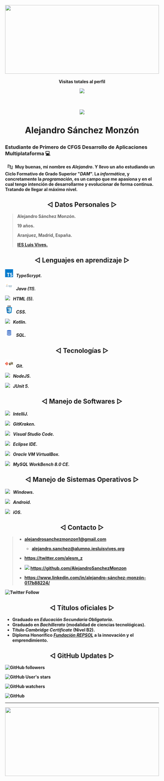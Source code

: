 <img width="100%" height="225" src="https://user-images.githubusercontent.com/90842732/139232442-69ba9774-7e3b-4b2a-b193-43fe701cf70a.png" />

<br>
<p align="center"><b> Visitas totales al perfil <b/></p>
<p align="center">   <img alingn="center" src="https://profile-counter.glitch.me/AlejandroSanchezMonzon/count.svg" /></p> 

# <h1 align="center"> <img width="200px" src="http://pa1.narvii.com/6414/f36030d05370766fd50f04fbcf9ab0ac34367b6c_hq.gif" /> <p> Alejandro Sánchez Monzón </p>
### Estudiante de Primero de CFGS Desarrollo de Aplicaciones Multiplataforma 💻

『❗』Muy buenas, mi nombre es ***Alejandro***. Y llevo un año estudiando un Ciclo Formativo de Grado Superior "***DAM***". 
La ***informática***, y concretamente la ***programación***, es un campo que me apasiona y en el cual tengo intención de desarrollarme y evolucionar de forma continua. Tratando de llegar al máximo nivel. 



## <h2 align="center"> ◅ Datos Personales ▻
> Alejandro Sánchez Monzón.
>
> 19 años.
>
> Aranjuez, Madrid, España.
>
> [IES Luis Vives.][website]


 
## <h2 align="center"> ◅ Lenguajes en aprendizaje ▻
<img width="26px" src="https://raw.githubusercontent.com/github/explore/80688e429a7d4ef2fca1e82350fe8e3517d3494d/topics/typescript/typescript.png" /> &nbsp; *TypeScrypt.* 

<img width="26px" src="https://raw.githubusercontent.com/github/explore/80688e429a7d4ef2fca1e82350fe8e3517d3494d/topics/java/java.png" /> &nbsp; *Java (11).* 

<img width="26px" src="https://user-images.githubusercontent.com/90842732/139321523-7c6d407c-86d3-4465-9d99-339bd971f32f.png" /> &nbsp; *HTML (5).* 

<img width="26px" src="https://raw.githubusercontent.com/github/explore/80688e429a7d4ef2fca1e82350fe8e3517d3494d/topics/css/css.png" /> &nbsp; *CSS.*
 
<img width="26px" src="https://upload.wikimedia.org/wikipedia/commons/7/74/Kotlin_Icon.png" /> &nbsp; *Kotlin.* 
 
<img width="26px" src="https://raw.githubusercontent.com/github/explore/80688e429a7d4ef2fca1e82350fe8e3517d3494d/topics/sql/sql.png" /> &nbsp; *SQL.* 
 

 
## <h2 align="center"> ◅ Tecnologías ▻ 

<img width="26px" src="https://raw.githubusercontent.com/github/explore/80688e429a7d4ef2fca1e82350fe8e3517d3494d/topics/git/git.png" /> &nbsp; *Git.*
 
<img width="26px" src="https://upload.wikimedia.org/wikipedia/commons/d/d9/Node.js_logo.svg" /> &nbsp; *NodeJS.*
 
<img width="26px" src="https://junit.org/junit4/images/junit5-banner.png" /> &nbsp; *JUnit 5.*
 
 
 
## <h2 align="center"> ◅ Manejo de Softwares ▻  
<img width="26px" src="https://resources.jetbrains.com/storage/products/intellij-idea/img/meta/intellij-idea_logo_300x300.png" /> &nbsp; *IntelliJ.*
 
<img width="26px" src="https://user-images.githubusercontent.com/17736615/30980083-f7f8a860-a43c-11e7-939e-f6717a2210fe.png" /> &nbsp; *GitKraken.* 
 
<img width="26px" src="https://www.solucionex.com/sites/default/files/posts/imagen/vscode-800x450.png" /> &nbsp; *Visual Studio Code.*
 
<img width="26px" src="https://img.utdstc.com/icon/3c7/fcf/3c7fcf4930fa9402c22cee35e03fe9fcf9e8e47c9381d6b9e6922d71ee2e067a:200" /> &nbsp; *Eclipse IDE.*
 
<img width="26px" src="https://upload.wikimedia.org/wikipedia/commons/d/d5/Virtualbox_logo.png" /> &nbsp; *Oracle VM VirtualBox.*
 
<img width="26px" src="https://www.freepnglogos.com/uploads/logo-mysql-png/logo-mysql-mysql-logo-png-images-are-download-crazypng-21.png" /> &nbsp; *MySQL WorkBench 8.0 CE.*



## <h2 align="center"> ◅ Manejo de Sistemas Operativos ▻  
<img width="26px" src="https://upload.wikimedia.org/wikipedia/commons/thumb/5/5f/Windows_logo_-_2012.svg/800px-Windows_logo_-_2012.svg.png" /> &nbsp; *Windows.*

<img width="26px" src="https://upload.wikimedia.org/wikipedia/commons/6/64/Android_logo_2019_%28stacked%29.svg" /> &nbsp; *Android.*
 
<img width="26px" src="https://upload.wikimedia.org/wikipedia/commons/thumb/c/ca/IOS_logo.svg/1024px-IOS_logo.svg.png" /> &nbsp; *iOS.*
 
 
 
## <h2 align="center"> ◅ Contacto ▻
> - <alejandrosanchezmonzon1@gmail.com>
> 
>   - <alejandro.sanchez@alumno.iesluisvives.org>
> 
> - <https://twitter.com/alesm_z>
> 
> - <img width="26px" src="https://logos-marcas.com/wp-content/uploads/2020/11/GitHub-Logo.png" /> <https://github.com/AlejandroSanchezMonzon>
>
> - <https://www.linkedin.com/in/alejandro-sánchez-monzón-017b88224/>

![Twitter Follow](https://img.shields.io/twitter/follow/alesm_z?color=black&label=%40alesm_z&logo=twitter&logoColor=black&style=for-the-badge)



## <h2 align="center"> ◅ Títulos oficiales ▻
- Graduado en ***Educación Secundaria Obligatoria***.
- Graduado en ***Bachillerato*** (modalidad de ciencias tecnológicas).
- Título ***Cambridge Certificate*** (Nivel B2).
- Diploma Honorífico ***[Fundación REPSOL][website2]*** a la innovación y el emprendimiento.


## <h2 align="center"> ◅ GitHub Updates ▻
![GitHub followers](https://img.shields.io/github/followers/AlejandroSanchezMonzon?color=black&label=Seguidores&logo=GitHub&logoColor=black&style=for-the-badge)

![GitHub User's stars](https://img.shields.io/github/stars/AlejandroSanchezMonzon?color=black&label=favoritos&logo=GitHub&logoColor=black&style=for-the-badge)

![GitHub watchers](https://img.shields.io/github/watchers/AlejandroSanchezMonzon/AlejandroSanchezMonzon?color=black&label=Visitantes&logo=Github&logoColor=black&style=for-the-badge)

![GitHub](https://img.shields.io/github/license/AlejandroSanchezMonzon/AlejandroSanchezMonzon?color=black&label=Licencia&logo=Github&logoColor=black&style=for-the-badge)

---
<img width="100%" height="225" src="https://user-images.githubusercontent.com/90842732/139232442-69ba9774-7e3b-4b2a-b193-43fe701cf70a.png" />


<!-- LINK -->
[website]: http://iesluisvives.es/
[website2]: https://www.fundacionrepsol.com/es
